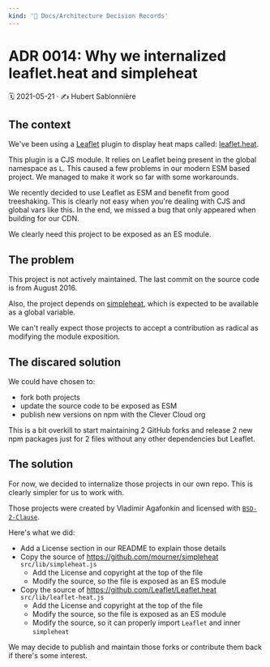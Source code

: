 ```yaml
---
kind: '📌 Docs/Architecture Decision Records'
---
```

# ADR 0014: Why we internalized leaflet.heat and simpleheat

🗓️ 2021-05-21 · ✍️ Hubert Sablonnière

## The context

We've been using a [Leaflet](https://leafletjs.com/) plugin to display heat maps called: [leaflet.heat](https://github.com/Leaflet/Leaflet.heat).

This plugin is a CJS module.
It relies on Leaflet being present in the global namespace as `L`.
This caused a few problems in our modern ESM based project.
We managed to make it work so far with some workarounds.

We recently decided to use Leaflet as ESM and benefit from good treeshaking.
This is clearly not easy when you're dealing with CJS and global vars like this.
In the end, we missed a bug that only appeared when building for our CDN.

We clearly need this project to be exposed as an ES module.

## The problem

This project is not actively maintained.
The last commit on the source code is from August 2016.

Also, the project depends on [simpleheat](https://github.com/mourner/simpleheat), which is expected to be available as a global variable.

We can't really expect those projects to accept a contribution as radical as modifying the module exposition.

## The discared solution

We could have chosen to:

* fork both projects
* update the source code to be exposed as ESM
* publish new versions on npm with the Clever Cloud org

This is a bit overkill to start maintaining 2 GitHub forks and release 2 new npm packages just for 2 files without any other dependencies but Leaflet.

## The solution

For now, we decided to internalize those projects in our own repo.
This is clearly simpler for us to work with.

Those projects were created by Vladimir Agafonkin and licensed with [`BSD-2-Clause`](https://spdx.org/licenses/BSD-2-Clause.html).

Here's what we did:

* Add a License section in our README to explain those details
* Copy the source of https://github.com/mourner/simpleheat `src/lib/simpleheat.js`
  * Add the License and copyright at the top of the file
  * Modify the source, so the file is exposed as an ES module
* Copy the source of https://github.com/Leaflet/Leaflet.heat `src/lib/leaflet-heat.js`
  * Add the License and copyright at the top of the file
  * Modify the source, so the file is exposed as an ES module
  * Modify the source, so it can properly import `Leaflet` and inner `simpleheat`  

We may decide to publish and maintain those forks or contribute them back if there's some interest.
